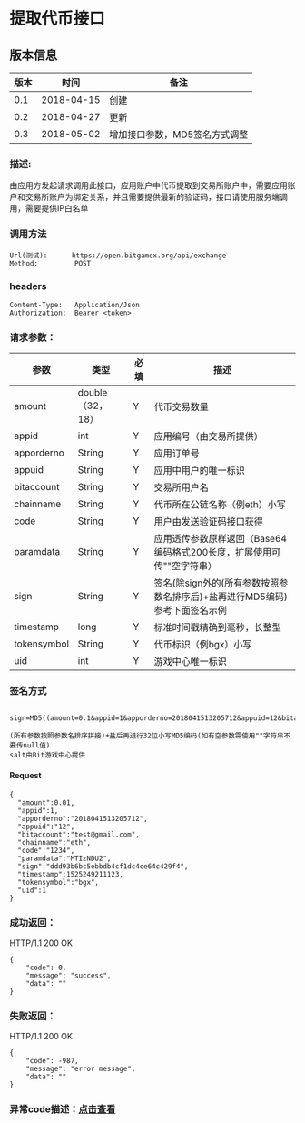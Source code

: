 # 提取代币接口

## 版本信息
版本 | 时间 |   备注
-- | -- |   --
0.1 | 2018-04-15|创建
0.2|2018-04-27|更新
0.3|2018-05-02|增加接口参数，MD5签名方式调整

### 描述:
由应用方发起请求调用此接口，应用账户中代币提取到交易所账户中，需要应用账户和交易所账户为绑定关系，并且需要提供最新的验证码，接口请使用服务端调用，需要提供IP白名单


### 调用方法

``` 
Url(测试):      https://open.bitgamex.org/api/exchange
Method:         POST

```
### headers

``` 
Content-Type:   Application/Json
Authorization:  Bearer <token>    

```
### 请求参数：


 参数           |     类型        | 必填|描述         
------------ |     -------------|--|         -----------
 amount |   double（32，18）    |Y|   代币交易数量
 appid    |   int |Y|   应用编号（由交易所提供）
 apporderno    |   String  |Y|   应用订单号
 appuid   |   String  |Y|   应用中用户的唯一标识
 bitaccount    | String    |Y| 交易所用户名
 chainname|String|Y|代币所在公链名称（例eth）小写
 code   |   String  |Y|   用户由发送验证码接口获得
 paramdata  |   String  |Y|   应用透传参数原样返回（Base64编码格式200长度，扩展使用可传""空字符串）
 sign     | String  |Y| 签名(除sign外的(所有参数按照参数名排序后)+盐再进行MD5编码)参考下面签名示例
 timestamp|long|Y|标准时间戳精确到毫秒，长整型 
 tokensymbol    |   String  |Y|   代币标识（例bgx）小写
 uid|int|Y|游戏中心唯一标识
 

 ### 签名方式
```
 sign=MD5((amount=0.1&appid=1&apporderno=2018041513205712&appuid=12&bitaccount=test@gmail.com&chainname=eth&code=1234&paramdata=MTIzNDU2&timestamp=1525249211123&tokensymbol=bgx&uid=1)+salt).toLowerCase()
 
(所有参数按照参数名排序拼接)+盐后再进行32位小写MD5编码(如有空参数需使用""字符串不要传null值)
salt由Bit游戏中心提供
 ```
#### Request
  ```
 {
    "amount":0.01,
    "appid":1,
    "apporderno":"2018041513205712",
    "appuid":"12",
    "bitaccount":"test@gmail.com",
    "chainname":"eth",
    "code":"1234",
    "paramdata":"MTIzNDU2",
    "sign":"ddd93b6bc5ebbdb4cf1dc4ce64c429f4",
    "timestamp":1525249211123,
    "tokensymbol":"bgx",
    "uid":1
 }
  ```

### 成功返回：
HTTP/1.1 200 OK
```
{
    "code": 0,
    "message": "success",
    "data": ""
}
```
### 失败返回：
HTTP/1.1 200 OK
```
{
    "code": -987,
    "message": "error message",
    "data": ""
}
```

### 异常code描述：[点击查看](https://github.com/BitGameEN/OpenAPI/blob/master/BitGame%E6%B8%B8%E6%88%8F%E5%AF%B9%E6%8E%A5%E6%96%87%E6%A1%A3.md)
